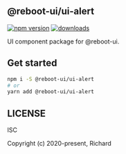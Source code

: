## @reboot-ui/ui-alert

[![npm version](https://img.shields.io/npm/v/@reboot-ui/ui-alert.svg)](https://www.npmjs.org/package/@reboot-ui/ui-alert)
[![downloads](https://img.shields.io/npm/dm/@reboot-ui/ui-alert.svg)](https://www.npmjs.org/package/@reboot-ui/ui-alert)

UI component package for @reboot-ui.

## Get started

```bash
npm i -S @reboot-ui/ui-alert
# or
yarn add @reboot-ui/ui-alert
```

## LICENSE

ISC

Copyright (c) 2020-present, Richard
